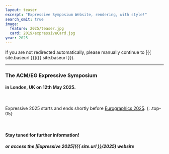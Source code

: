 ```yaml
---
layout: teaser
excerpt: "Expressive Symposium Website, rendering, with style!"
search_omit: true
image:
  feature: 2025/teaser.jpg
  card: 2019/expressiveCard.jpg
year: 2025
---
```

<!-- Once the new conference website is released, uncomment the following section: -->

<head> <script>window.location.href = "/{{ page.year }}"</script> </head>

If you are not redirected automatically, please manually continue to [{{ site.baseurl }}]({{ site.baseurl }}).

---
### The __ACM/EG Expressive Symposium__

#### in __London, UK__ on __12th May 2025__.

<br>

Expressive 2025 starts and ends shortly before [Eurographics 2025](https://eg25.cs.ucl.ac.uk/main/home.html).
{: .top-05}

<br>

#### Stay tuned for further information!
##### or access the **[Expressive 2025]({{ site.url }}/2025)** website

<!-- featured images
<figure class="top3" >
	<img class="col-xs-4 col-sm-4" src="/img/2018/CAe.png" alt="CAe">
	<img class="col-xs-4 col-sm-4" src="/img/2018/SBIM.png" alt="SBIM">
	<img class="col-xs-4 col-sm-4" src="/img/2018/NPAR.png" alt="NPAR">
</figure>
-->